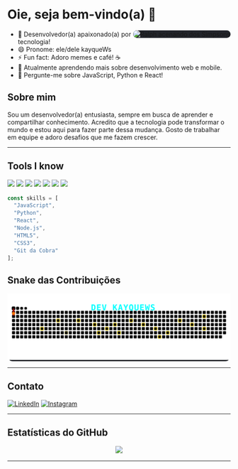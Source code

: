 # Oie, seja bem-vindo(a) 👋

<p align="left">
  <img src="https://media.giphy.com/media/l0MYt5jPR6QX5pnqM/giphy.gif" width="220" alt="Ralph acenando dos Simpsons" align="right" style="background:#22242a; border-radius:12px;"/>
</p>

- 🔭 Desenvolvedor(a) apaixonado(a) por tecnologia!
- 😄 Pronome: ele/dele kayqueWs
- ⚡ Fun fact: Adoro memes e café! ☕
- 🌱 Atualmente aprendendo mais sobre desenvolvimento web e mobile.
- 💬 Pergunte-me sobre JavaScript, Python e React!

## Sobre mim
Sou um desenvolvedor(a) entusiasta, sempre em busca de aprender e compartilhar conhecimento.
Acredito que a tecnologia pode transformar o mundo e estou aqui para fazer parte dessa mudança. Gosto de trabalhar em equipe e adoro desafios que me fazem crescer.

---

## Tools I know

<p align="left">
  <img src="https://img.shields.io/badge/-JavaScript-333?style=flat&logo=javascript" />
  <img src="https://img.shields.io/badge/-Python-333?style=flat&logo=python" />
  <img src="https://img.shields.io/badge/-React-333?style=flat&logo=react" />
  <img src="https://img.shields.io/badge/-Node.js-333?style=flat&logo=node.js" />
  <img src="https://img.shields.io/badge/-HTML5-333?style=flat&logo=html5" />
  <img src="https://img.shields.io/badge/-CSS3-333?style=flat&logo=css3" />
  <img src="https://img.shields.io/badge/-Git%20da%20Cobra-333?style=flat&logo=github" />
  <!-- Adicione outras badges conforme desejar -->
</p>

```js
const skills = [
  "JavaScript",
  "Python",
  "React",
  "Node.js",
  "HTML5",
  "CSS3",
  "Git da Cobra"
];
```
## Snake das Contribuições
<p align="center" style="background:#22242a; border-radius:12px;" >
  <img src="./github-user-contribution.svg" alt="snake gif" width="800"/>
</p>


---

## Contato

[![LinkedIn](https://img.shields.io/badge/-LinkedIn-181717?style=flat&logo=linkedin)](https://linkedin.com/in/kayquews)
[![Instagram](https://img.shields.io/badge/-Instagram-181717?style=flat&logo=instagram)](https://instagram.com/kayquews)

---

## Estatísticas do GitHub

<p align="center">
  <img src="https://github-readme-stats.vercel.app/api?username=Kayquews&show_icons=true&theme=radical" width="100"/>
</p>

---



